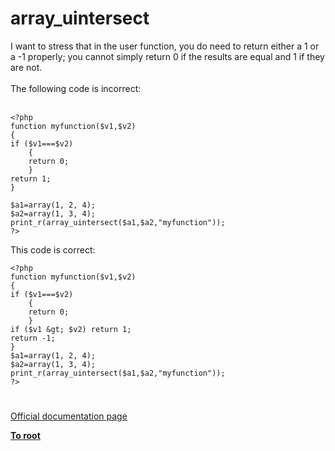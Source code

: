 # array_uintersect



I want to stress that in the user function, you do need to return either a 1 or a -1 properly; you cannot simply return 0 if the results are equal and 1 if they are not.  <br><br>The following code is incorrect:<br><br>

```
<?php
function myfunction($v1,$v2) 
{
if ($v1===$v2)
    {
    return 0;
    }
return 1;
}

$a1=array(1, 2, 4);
$a2=array(1, 3, 4);
print_r(array_uintersect($a1,$a2,"myfunction"));
?>
```


This code is correct:



```
<?php
function myfunction($v1,$v2) 
{
if ($v1===$v2)
    {
    return 0;
    }
if ($v1 &gt; $v2) return 1;
return -1;
}
$a1=array(1, 2, 4);
$a2=array(1, 3, 4);
print_r(array_uintersect($a1,$a2,"myfunction"));
?>
```
  

#

[Official documentation page](https://www.php.net/manual/en/function.array-uintersect.php)

**[To root](/README.md)**